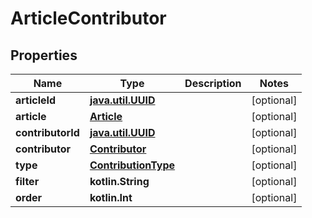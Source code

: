 
# ArticleContributor

## Properties
Name | Type | Description | Notes
------------ | ------------- | ------------- | -------------
**articleId** | [**java.util.UUID**](java.util.UUID.md) |  |  [optional]
**article** | [**Article**](Article.md) |  |  [optional]
**contributorId** | [**java.util.UUID**](java.util.UUID.md) |  |  [optional]
**contributor** | [**Contributor**](Contributor.md) |  |  [optional]
**type** | [**ContributionType**](ContributionType.md) |  |  [optional]
**filter** | **kotlin.String** |  |  [optional]
**order** | **kotlin.Int** |  |  [optional]



